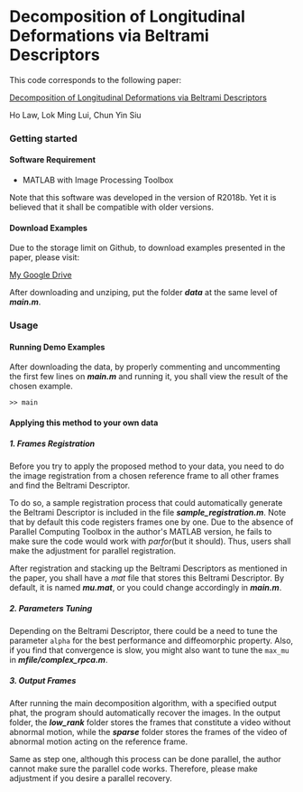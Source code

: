# Decomposition of Longitudinal Deformations via Beltrami Descriptors

This code corresponds to the following paper:

[Decomposition of Longitudinal Deformations via Beltrami Descriptors]()

Ho Law, Lok Ming Lui, Chun Yin Siu

### Getting started

#### Software Requirement
- MATLAB with Image Processing Toolbox

Note that this software was developed in the version of R2018b. Yet it is believed that it shall be compatible with older versions.

#### Download Examples

Due to the storage limit on Github, to download examples presented in the paper, please visit:

[My Google Drive](https://drive.google.com/file/d/1ndKX_Hw2XDas64u6aDwafUCxstWWdgJQ/view?usp=sharing)

After downloading and unziping, put the folder ***data*** at the same level of ***main.m***.

### Usage

#### Running Demo Examples

After downloading the data, by properly commenting and uncommenting the first few lines on ***main.m*** and running it, you shall view the result of the chosen example. 

    >> main

#### Applying this method to your own data

##### 1. Frames Registration

Before you try to apply the proposed method to your data, you need to do the image registration from a chosen reference frame to all other frames and find the Beltrami Descriptor. 

To do so, a sample registration process that could automatically generate the Beltrami Descriptor is included in the file ***sample_registration.m***. Note that by default this code registers frames one by one. Due to the absence of Parallel Computing Toolbox in the author's MATLAB version, he fails to make sure the code would work with *parfor*(but it should). Thus, users shall make the adjustment for parallel registration.

After registration and stacking up the Beltrami Descriptors as mentioned in the paper, you shall have a *mat* file that stores this Beltrami Descriptor. By default, it is named ***mu.mat***, or you could change accordingly in ***main.m***.

##### 2. Parameters Tuning

Depending on the Beltrami Descriptor, there could be a need to tune the parameter `alpha` for the best performance and diffeomorphic property. Also, if you find that convergence is slow, you might also want to tune the `max_mu` in ***mfile/complex_rpca.m***.

##### 3. Output Frames

After running the main decomposition algorithm, with a specified output phat, the program should automatically recover the images. In the output folder, the ***low_rank*** folder stores the frames that constitute a video without abnormal motion, while the ***sparse*** folder stores the frames of the video of abnormal motion acting on the reference frame.

Same as step one, although this process can be done parallel, the author cannot make sure the parallel code works. Therefore, please make adjustment if you desire a parallel recovery.
